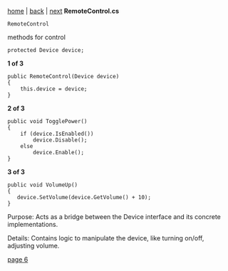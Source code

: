 [home](./page01.md) | [back](./page04.md) | [next](./page06.md)
**RemoteControl.cs**
```
RemoteControl
```

methods for control
```
protected Device device;
```
**1 of 3**
```
public RemoteControl(Device device)
{
    this.device = device;
}
```
**2 of 3**
```
public void TogglePower()
{
    if (device.IsEnabled())
        device.Disable();
    else
        device.Enable();
}
```
**3 of 3**
```
public void VolumeUp()
{
   device.SetVolume(device.GetVolume() + 10);
}
```

Purpose: Acts as a bridge between the Device interface and its concrete implementations.

Details: Contains logic to manipulate the device, like turning on/off, adjusting volume.


[page 6](./page06.md)
